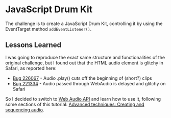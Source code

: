 # JavaScript Drum Kit

The challenge is to create a JavaScript Drum Kit, controlling it by using the EventTarget method `addEventListener()`.

## Lessons Learned

I was going to reproduce the exact same structure and functionalities of the original challenge, but I found out that the HTML audio element is glitchy in Safari, as reported here:

- [Bug 226067] - Audio .play() cuts off the beginning of (short?) clips
- [Bug 221334] - Audio passed through WebAudio is delayed and glitchy on Safari

So I decided to switch to [Web Audio API] and learn how to use it, following some sections of this tutorial: [Advanced techniques: Creating and sequencing audio].

[Bug 226067]: https://bugs.webkit.org/show_bug.cgi?id=226067
[Bug 221334]: https://bugs.webkit.org/show_bug.cgi?id=221334
[Web Audio API]: https://developer.mozilla.org/en-US/docs/Web/API/Web_Audio_API
[Advanced techniques: Creating and sequencing audio]: https://developer.mozilla.org/en-US/docs/Web/API/Web_Audio_API/Advanced_techniques
